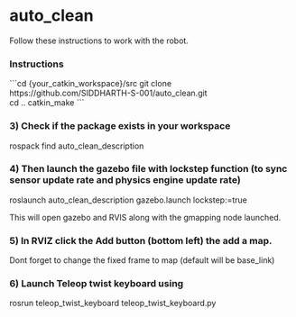 # auto_clean
Follow these instructions to work with the robot.

<h3>Instructions</h3>
```cd {your_catkin_workspace}/src
git clone https://github.com/SIDDHARTH-S-001/auto_clean.git</br>
cd ..
catkin_make
  ```
  
### 3) Check if the package exists in your workspace
  rospack find auto_clean_description
  
### 4) Then launch the gazebo file with lockstep function (to sync sensor update rate and physics engine update rate)
  roslaunch auto_clean_description gazebo.launch lockstep:=true

This will open gazebo and RVIS along with the gmapping node launched.
### 5) In RVIZ click the Add button (bottom left) the add a map.
   Dont forget to change the fixed frame to map (default will be base_link)

### 6) Launch Teleop twist keyboard using 
   rosrun teleop_twist_keyboard teleop_twist_keyboard.py 



